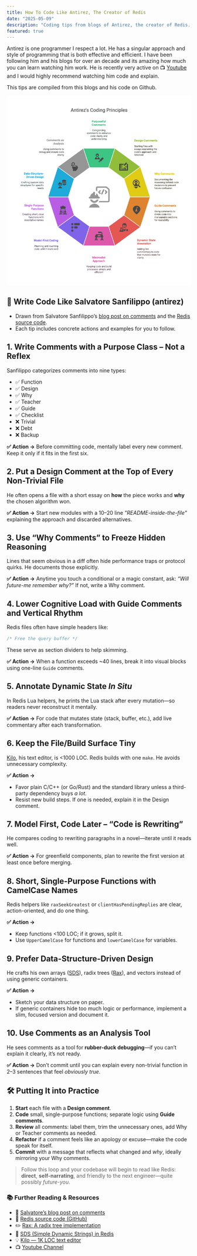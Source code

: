 ```yaml
---
title: How To Code Like Antirez, The Creator of Redis
date: "2025-05-09"
description: "Coding tips from blogs of Antirez, the creator of Redis. Learn how to improve your coding following his principles"
featured: true
---
```


Antirez is one programmer I respect a lot. He has a singular approach and style of programming that is both effective and efficient. I have been following him and his blogs for over an decade and its amazing how much you can learn watching him work. He is recently very active on 📺 [Youtube](https://www.youtube.com/@antirez) and I would highly recommend watching him code and explain.


This tips are compiled from this blogs and his code on Github.

![antirez](../../assets/antirez.png)

## 🧠 Write Code Like Salvatore Sanfilippo (antirez)

- Drawn from Salvatore Sanfilippo’s [blog post on comments](https://antirez.com/news/124) and the [Redis source code](https://github.com/redis/redis).
- Each tip includes concrete actions and examples for you to follow.


## 1. Write Comments with a Purpose Class – Not a Reflex

Sanfilippo categorizes comments into nine types:

- ✅ Function
- ✅ Design
- ✅ Why
- ✅ Teacher
- ✅ Guide
- ✅ Checklist
- ❌ Trivial
- ❌ Debt
- ❌ Backup

**✅ Action →** Before committing code, mentally label every new comment. Keep it only if it fits in the first six.


## 2. Put a Design Comment at the Top of Every Non-Trivial File

He often opens a file with a short essay on **how** the piece works and **why** the chosen algorithm won.

**✅ Action →** Start new modules with a 10–20 line *"README-inside-the-file"* explaining the approach and discarded alternatives.


## 3. Use “Why Comments” to Freeze Hidden Reasoning

Lines that seem obvious in a diff often hide performance traps or protocol quirks. He documents those explicitly.

**✅ Action →** Anytime you touch a conditional or a magic constant, ask: *“Will future-me remember why?”* If not, write a Why comment.


## 4. Lower Cognitive Load with Guide Comments and Vertical Rhythm

Redis files often have simple headers like:

```c
/* Free the query buffer */
```

These serve as section dividers to help skimming.

**✅ Action →** When a function exceeds ~40 lines, break it into visual blocks using one-line `Guide` comments.


## 5. Annotate Dynamic State *In Situ*

In Redis Lua helpers, he prints the Lua stack after every mutation—so readers never reconstruct it mentally.

**✅ Action →** For code that mutates state (stack, buffer, etc.), add live commentary after each transformation.

## 6. Keep the File/Build Surface Tiny

[Kilo](https://github.com/antirez/kilo), his text editor, is <1000 LOC. Redis builds with one `make`. He avoids unnecessary complexity.

**✅ Action →**
- Favor plain C/C++ (or Go/Rust) and the standard library unless a third-party dependency buys *a lot*.
- Resist new build steps. If one is needed, explain it in the Design comment.

## 7. Model First, Code Later – “Code is Rewriting”

He compares coding to rewriting paragraphs in a novel—iterate until it reads well.

**✅ Action →** For greenfield components, plan to rewrite the first version at least once before merging.

## 8. Short, Single-Purpose Functions with CamelCase Names

Redis helpers like `raxSeekGreatest` or `clientHasPendingReplies` are clear, action-oriented, and do one thing.

**✅ Action →**
- Keep functions <100 LOC; if it grows, split it.
- Use `UpperCamelCase` for functions and `lowerCamelCase` for variables.

## 9. Prefer Data-Structure-Driven Design

He crafts his own arrays ([SDS](https://github.com/redis/redis/blob/unstable/src/sds.c)), radix trees ([Rax](https://github.com/antirez/rax)), and vectors instead of using generic containers.

**✅ Action →**
- Sketch your data structure on paper.
- If generic containers hide too much logic or performance, implement a slim, focused version and document it.

## 10. Use Comments as an Analysis Tool

He sees comments as a tool for **rubber-duck debugging**—if you can’t explain it clearly, it’s not ready.

**✅ Action →** Don’t commit until you can explain every non-trivial function in 2–3 sentences that feel *obviously true*.

## 🛠️ Putting It into Practice

1. **Start** each file with a **Design comment**.
2. **Code** small, single-purpose functions; separate logic using **Guide comments**.
3. **Review** all comments: label them, trim the unnecessary ones, add Why or Teacher comments as needed.
4. **Refactor** if a comment feels like an apology or excuse—make the code speak for itself.
5. **Commit** with a message that reflects what changed and *why*, ideally mirroring your Why comments.

> Follow this loop and your codebase will begin to read like Redis:
> **direct**, **self-narrating**, and friendly to the next engineer—quite possibly *future-you*.

### 📚 Further Reading & Resources

- 📝 [Salvatore’s blog post on comments](https://antirez.com/news/124)
- 🧠 [Redis source code (GitHub)](https://github.com/redis/redis)
- ✏️ [Rax: A radix tree implementation](https://github.com/antirez/rax)
- 📃 [SDS (Simple Dynamic Strings) in Redis](https://github.com/redis/redis/blob/unstable/src/sds.c)
- 💡 [Kilo — 1K LOC text editor](https://github.com/antirez/kilo)
- 📺 [Youtube Channel](https://www.youtube.com/@antirez)
